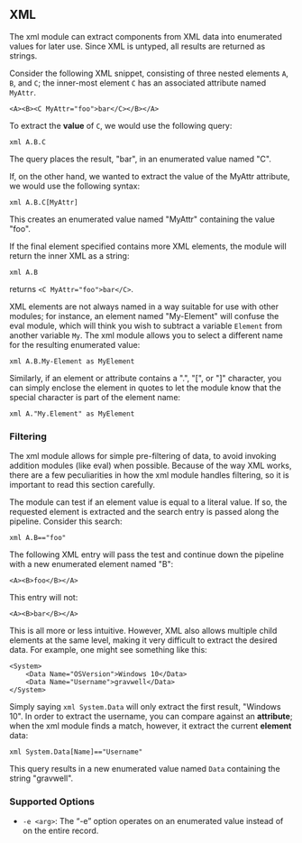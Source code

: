 ## XML

The xml module can extract components from XML data into enumerated values for later use. Since XML is untyped, all results are returned as strings.

Consider the following XML snippet, consisting of three nested elements `A`, `B`, and `C`; the inner-most element `C` has an associated attribute named `MyAttr`.

```
<A><B><C MyAttr="foo">bar</C></B></A>
```

To extract the **value** of `C`, we would use the following query:

```
xml A.B.C
```

The query places the result, "bar", in an enumerated value named "C".

If, on the other hand, we wanted to extract the value of the MyAttr attribute, we would use the following syntax:

```
xml A.B.C[MyAttr]
```

This creates an enumerated value named "MyAttr" containing the value "foo".

If the final element specified contains more XML elements, the module will return the inner XML as a string:

```
xml A.B
```

returns ```<C MyAttr="foo">bar</C>```.

XML elements are not always named in a way suitable for use with other modules; for instance, an element named "My-Element" will confuse the eval module, which will think you wish to subtract a variable `Element` from another variable `My`. The xml module allows you to select a different name for the resulting enumerated value:

```
xml A.B.My-Element as MyElement
```

Similarly, if an element or attribute contains a ".", "[", or "]" character, you can simply enclose the element in quotes to let the module know that the special character is part of the element name:

```
xml A."My.Element" as MyElement
```

### Filtering

The xml module allows for simple pre-filtering of data, to avoid invoking addition modules (like eval) when possible. Because of the way XML works, there are a few peculiarities in how the xml module handles filtering, so it is important to read this section carefully.

The module can test if an element value is equal to a literal value. If so, the requested element is extracted and the search entry is passed along the pipeline. Consider this search:

```
xml A.B=="foo"
```

The following XML entry will pass the test and continue down the pipeline with a new enumerated element named "B":

```
<A><B>foo</B></A>
```

This entry will not:

```
<A><B>bar</B></A>
```

This is all more or less intuitive. However, XML also allows multiple child elements at the same level, making it very difficult to extract the desired data. For example, one might see something like this:

```
<System>
	<Data Name="OSVersion">Windows 10</Data>
	<Data Name="Username">gravwell</Data>
</System>
```

Simply saying `xml System.Data` will only extract the first result, "Windows 10". In order to extract the username, you can compare against an **attribute**; when the xml module finds a match, however, it extract the current **element** data:

```
xml System.Data[Name]=="Username"
```

This query results in a new enumerated value named `Data` containing the string "gravwell".


### Supported Options

* `-e <arg>`: The “-e” option operates on an enumerated value instead of on the entire record.